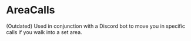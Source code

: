 # AreaCalls
 (Outdated) Used in conjunction with a Discord bot to move you in specific calls if you walk into a set area.
